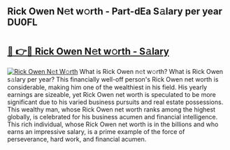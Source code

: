 ## Rick Owen N𝚎t w𝚘rth - Part-dEa S𝚊lary per year DU0FL

# <h2><a href="http://gc1gym.nevu.top/?p=Rick+Owen">🔗 👉🔴 Rick Owen N𝚎t w𝚘rth - S𝚊lary</a></h2>

[![Rick Owen N𝚎t W𝚘rth](https://i.imgur.com/Oavwk0R.jpeg)](http://gc1gym.nevu.top/?p=Rick+Owen)
What is Rick Owen n𝚎t w𝚘rth? What is Rick Owen s𝚊lary per year?
This financially well-off person's Rick Owen net worth is considerable, making him one of the wealthiest in his field. His yearly earnings are sizeable, yet Rick Owen net worth is speculated to be more significant due to his varied business pursuits and real estate possessions. This wealthy man, whose Rick Owen net worth ranks among the highest globally, is celebrated for his business acumen and financial intelligence. This rich individual, whose Rick Owen net worth is in the billions and who earns an impressive salary, is a prime example of the force of perseverance, hard work, and financial acumen.

